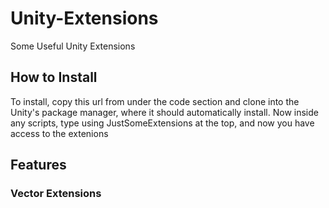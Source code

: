 # Unity-Extensions
Some Useful Unity Extensions

## How to Install

To install, copy this url from under the code section and clone into the Unity's package manager, where it should automatically install. Now inside any scripts, type using JustSomeExtensions at the top, and now you have access to the extenions

## Features

### Vector Extensions


